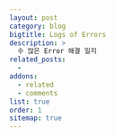```yaml
---
layout: post
category: blog
bigtitle: Logs of Errors
description: >
  수 많은 Error 해결 일지
related_posts:
  -
addons:
  - related
  - comments
list: true
order: 1
sitemap: true
---
```

